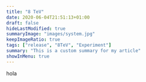 ```yaml
---
title: "8 TeV"
date: 2020-06-04T21:51:13+01:00
draft: false
hideLastModified: true
summaryImage: "images/system.jpg" 
keepImageRatio: true
tags: ["release", "8TeV", "Experiment"]
summary: "This is a custom summary for my article"
showInMenu: true
---
```


hola
